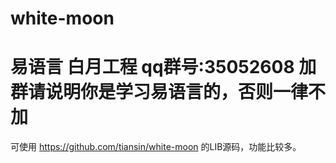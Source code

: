 white-moon
==========

易语言 白月工程
qq群号:35052608
加群请说明你是学习易语言的，否则一律不加
=====
可使用 https://github.com/tiansin/white-moon 的LIB源码，功能比较多。
